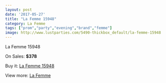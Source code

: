 ```yaml
---
layout: post
date: '2017-05-27'
title: "La Femme 15948"
category: La Femme
tags: ["prom","party","evening","brand","femme"]
image: http://www.lustparties.com/5490-thickbox_default/la-femme-15948.jpg
---
```

La Femme 15948

On Sales: **$378**
<a href="https://www.lustparties.com/en/la-femme/1843-la-femme-15948.html"><amp-img layout="responsive" width="600" height="600" src="//www.lustparties.com/5490-thickbox_default/la-femme-15948.jpg" alt="La Femme 15948 0" /></a>
<a href="https://www.lustparties.com/en/la-femme/1843-la-femme-15948.html"><amp-img layout="responsive" width="600" height="600" src="//www.lustparties.com/5492-thickbox_default/la-femme-15948.jpg" alt="La Femme 15948 1" /></a>
<a href="https://www.lustparties.com/en/la-femme/1843-la-femme-15948.html"><amp-img layout="responsive" width="600" height="600" src="//www.lustparties.com/5491-thickbox_default/la-femme-15948.jpg" alt="La Femme 15948 2" /></a>

Buy it: [La Femme 15948](https://www.lustparties.com/en/la-femme/1843-la-femme-15948.html "La Femme 15948")

View more: [La Femme](https://www.lustparties.com/en/4-la-femme "La Femme")